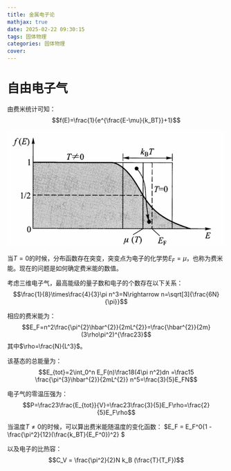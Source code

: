 ```yaml
---
title: 金属电子论
mathjax: true
date: 2025-02-22 09:30:15
tags: 固体物理
categories: 固体物理
cover:
---
```



# 自由电子气

由费米统计可知：
$$f(E)=\frac{1}{e^{\frac{E-\mu}{k_BT}}+1}$$

![分布函数在$T=0$和$T\neq$时的图像](\img\固体物理\5.png)

当$T=0$的时候，分布函数存在突变，突变点为电子的化学势$E_F=\mu$，也称为费米能。现在的问题是如何确定费米能的数值。

考虑三维电子气，最高能级的量子数和电子的个数存在以下关系：
$$\frac{1}{8}\times\frac{4}{3}\pi n^3=N\rightarrow n=\sqrt[3]{\frac{6N}{\pi}}$$

相应的费米能为：
$$E_F=n^2\frac{\pi^{2}\hbar^{2}}{2mL^{2}}=\frac{\hbar^{2}}{2m}(3\rho\pi^2)^{\frac23}$$
其中$\rho=\frac{N}{L^3}$。

该基态的总能量为：
$$E_{tot}=2\int_0^n E_F(n)\frac18(4\pi n^2)dn =\frac15 \frac{\pi^{3}\hbar^{2}}{2mL^{2}} n^5=\frac{3}{5}E_FN$$

电子气的零温压强为：
$$P=\frac23\frac{E_{tot}}{V}=\frac23\frac{3}{5}E_F\rho=\frac{2}{5}E_F\rho$$


当温度$T\neq0$的时候，可以算出费米能随温度的变化函数：
$E_F = E_F^0\{1 - \frac{\pi^2}{12}(\frac{k_BT}{E_F^0})^2\} $

以及电子的比热容：
$$C_V  =  \frac{\pi^2}{2}N k_B (\frac{T}{T_F})$$